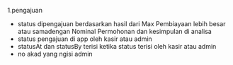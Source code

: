 1.pengajuan
- status dipengajuan berdasarkan hasil dari Max Pembiayaan lebih besar atau samadengan Nominal Permohonan dan kesimpulan di analisa
- status pengajuan di app oleh kasir atau admin
-  statusAt dan statusBy terisi ketika status terisi oleh kasir atau admin
- no akad yang ngisi admin